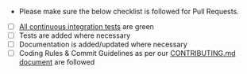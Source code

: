 -   Please make sure the below checklist is followed for Pull Requests.

-   [ ] [All continuous integration tests](https://github.com/mertmr/pirot/actions) are green
-   [ ] Tests are added where necessary
-   [ ] Documentation is added/updated where necessary
-   [ ] Coding Rules & Commit Guidelines as per our [CONTRIBUTING.md document](ttps://github.com/mertmr/pirot/blob/master/CONTRIBUTING.md) are followed

<!--
Please also reference the issue number in a commit message to [automatically close the related Github issue](https://help.github.com/articles/closing-issues-via-commit-messages/)

Note: It is also possible to add `[skip ci]` or `[ci skip]` to your commit message to skip continuous integration tests
-->
